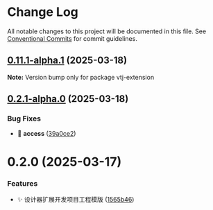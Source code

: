 # Change Log

All notable changes to this project will be documented in this file.
See [Conventional Commits](https://conventionalcommits.org) for commit guidelines.

## [0.11.1-alpha.1](https://gitee.com/newgateway/vtj/compare/vtj-extension@0.2.1-alpha.0...vtj-extension@0.11.1-alpha.1) (2025-03-18)

**Note:** Version bump only for package vtj-extension





## [0.2.1-alpha.0](https://gitee.com/newgateway/vtj/compare/vtj-extension@0.2.0...vtj-extension@0.2.1-alpha.0) (2025-03-18)


### Bug Fixes

* 🐛 __access__ ([39a0ce2](https://gitee.com/newgateway/vtj/commits/39a0ce264f5993883b44c3f6e9016e862da9a0cd))





# 0.2.0 (2025-03-17)


### Features

* ✨ 设计器扩展开发项目工程模版 ([1565b46](https://gitee.com/newgateway/vtj/commits/1565b46d82c9aab71daa1bf06b3a194cc028921b))
